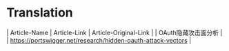# Translation
| Article-Name | Article-Link | Article-Original-Link |
| OAuth隐藏攻击面分析 |         | https://portswigger.net/research/hidden-oauth-attack-vectors |
